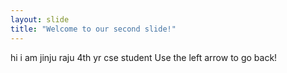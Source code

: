```yaml
---
layout: slide
title: "Welcome to our second slide!"
---
```

hi i am jinju raju 4th yr cse student
Use the left arrow to go back!
